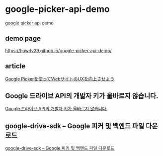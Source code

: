 # google-picker-api-demo
[google picker api](https://developers.google.com/picker/) demo 

## demo page
https://howdy39.github.io/google-picker-api-demo/

## article
[Google Pickerを使ってWebサイトのUXを向上させよう](http://qiita.com/howdy39/items/a7de282e6dd5350f7a7c)

## Google 드라이브 API의 개발자 키가 올바르지 않습니다.
[Google 드라이브 API의 개발자 키가 올바르지 않습니다.](https://stackoverrun.com/ko/q/12525842)

## google-drive-sdk – Google 피커 및 백엔드 파일 다운로드
[google-drive-sdk – Google 피커 및 백엔드 파일 다운로드](https://codeday.me/ko/qa/20190409/281774.html)
